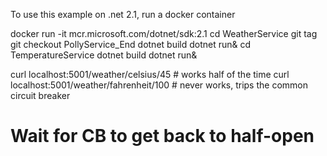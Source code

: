 To use this example on .net 2.1, run a docker container

docker run -it mcr.microsoft.com/dotnet/sdk:2.1
cd WeatherService
git tag
git checkout PollyService_End
dotnet build
dotnet run&
cd TemperatureService
dotnet build
dotnet run&

curl localhost:5001/weather/celsius/45 # works half of the time
curl localhost:5001/weather/fahrenheit/100 # never works, trips the common circuit breaker

# Wait for CB to get back to half-open
